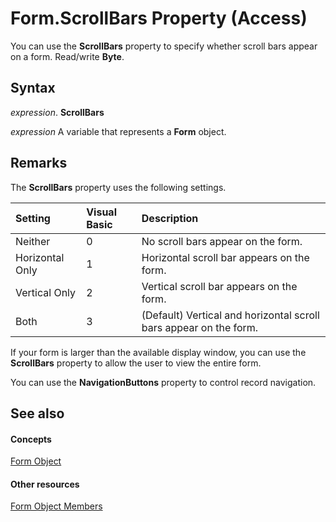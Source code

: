 
# Form.ScrollBars Property (Access)

You can use the  **ScrollBars** property to specify whether scroll bars appear on a form. Read/write **Byte**.


## Syntax

 _expression_. **ScrollBars**

 _expression_ A variable that represents a **Form** object.


## Remarks

The  **ScrollBars** property uses the following settings.



|**Setting**|**Visual Basic**|**Description**|
|:-----|:-----|:-----|
|Neither |0| No scroll bars appear on the form.|
|Horizontal Only|1|Horizontal scroll bar appears on the form. |
|Vertical Only|2|Vertical scroll bar appears on the form.|
|Both|3|(Default) Vertical and horizontal scroll bars appear on the form. |
If your form is larger than the available display window, you can use the  **ScrollBars** property to allow the user to view the entire form.

You can use the  **NavigationButtons** property to control record navigation.


## See also


#### Concepts


[Form Object](72ef9219-142b-b690-b696-3eba9a5d4522.md)
#### Other resources


[Form Object Members](e1976b58-28ca-8f76-cdf3-6732cb06ce6c.md)
